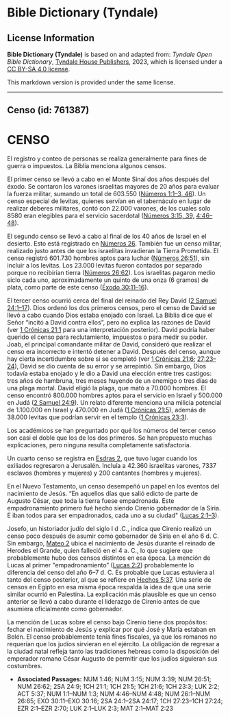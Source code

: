 # Bible Dictionary (Tyndale)

## License Information

**Bible Dictionary (Tyndale)** is based on and adapted from: _Tyndale Open Bible Dictionary_, [Tyndale House Publishers](https://tyndaleopenresources.com/), 2023, which is licensed under a [CC BY-SA 4.0 license](https://creativecommons.org/licenses/by-sa/4.0/legalcode.en).

This markdown version is provided under the same license.



--------------------------------

## Censo (id: 761387)

CENSO
=====

El registro y conteo de personas se realiza generalmente para fines de guerra o impuestos. La Biblia menciona algunos censos.

El primer censo se llevó a cabo en el Monte Sinaí dos años después del éxodo. Se contaron los varones israelitas mayores de 20 años para evaluar la fuerza militar, sumando un total de 603\.550 ([Números 1:1–3, 46](https://ref.ly/Num1:1-Num1:3)). Un censo especial de levitas, quienes servían en el tabernáculo en lugar de realizar deberes militares, contó con 22\.000 varones, de los cuales solo 8580 eran elegibles para el servicio sacerdotal ([Números 3:15, 39,](https://ref.ly/Num3:15,Num3:39) [4:46–48](https://ref.ly/Num4:46-Num4:48)).

El segundo censo se llevó a cabo al final de los 40 años de Israel en el desierto. Esto está registrado en [Números 26](https://ref.ly/Num26:1-Num26:65). También fue un censo militar, realizado justo antes de que los israelitas invadieran la Tierra Prometida. El censo registró 601\.730 hombres aptos para luchar ([Números 26:51](https://ref.ly/Num26:51)), sin incluir a los levitas. Los 23\.000 levitas fueron contados por separado porque no recibirían tierra ([Números 26:62](https://ref.ly/Num26:62)). Los israelitas pagaron medio siclo cada uno, aproximadamente un quinto de una onza (6 gramos) de plata, como parte de este censo ([Éxodo 30:11–16](https://ref.ly/Exod30:11-Exod30:16)).

El tercer censo ocurrió cerca del final del reinado del Rey David ([2 Samuel 24:1–17](https://ref.ly/2Sam24:1-2Sam24:17)). Dios ordenó los dos primeros censos, pero el censo de David se llevó a cabo cuando Dios estaba enojado con Israel. La Biblia dice que el Señor “incitó a David contra ellos”, pero no explica las razones de David (ver [1 Crónicas 21:1](https://ref.ly/1Chr21:1) para una interpretación posterior). David podría haber querido el censo para reclutamiento, impuestos o para medir su poder. Joab, el principal comandante militar de David, consideró que realizar el censo era incorrecto e intentó detener a David. Después del censo, aunque hay cierta incertidumbre sobre si se completó (ver [1 Crónicas 21:6](https://ref.ly/1Chr21:6); [27:23–24](https://ref.ly/1Chr27:23-1Chr27:24)), David se dio cuenta de su error y se arrepintió. Sin embargo, Dios todavía estaba enojado y le dio a David una elección entre tres castigos: tres años de hambruna, tres meses huyendo de un enemigo o tres días de una plaga mortal. David eligió la plaga, que mató a 70\.000 hombres. El censo encontró 800\.000 hombres aptos para el servicio en Israel y 500\.000 en Judá ([2 Samuel 24:9](https://ref.ly/2Sam24:9)). Un relato diferente menciona una milicia potencial de 1\.100\.000 en Israel y 470\.000 en Judá ([1 Crónicas 21:5](https://ref.ly/1Chr21:5)), además de 38\.000 levitas que podrían servir en el templo ([1 Crónicas 23:3](https://ref.ly/1Chr23:3)).

Los académicos se han preguntado por qué los números del tercer censo son casi el doble que los de los dos primeros. Se han propuesto muchas explicaciones, pero ninguna resulta completamente satisfactoria.

Un cuarto censo se registra en [Esdras 2](https://ref.ly/Ezra2:1-Ezra2:70), que tuvo lugar cuando los exiliados regresaron a Jerusalén. Incluía a 42\.360 israelitas varones, 7337 esclavos (hombres y mujeres) y 200 cantantes (hombres y mujeres).

En el Nuevo Testamento, un censo desempeñó un papel en los eventos del nacimiento de Jesús. “En aquellos días que salió edicto de parte de Augusto César, que toda la tierra fuese empadronada. Este empadronamiento primero fué hecho siendo Cirenio gobernador de la Siria. E iban todos para ser empadronados, cada uno a su ciudad" ([Lucas 2:1–3](https://ref.ly/Luke2:1-Luke2:3)).

Josefo, un historiador judío del siglo I d .C., indica que Cirenio realizó un censo poco después de asumir como gobernador de Siria en el año 6 d. C. Sin embargo, [Mateo 2](https://ref.ly/Matt2:1-Matt2:23) ubica el nacimiento de Jesús durante el reinado de Herodes el Grande, quien falleció en el 4 a. C., lo que sugiere que probablemente hubo dos censos distintos en esa época. La mención de Lucas al primer "empadronamiento” ([Lucas 2:2](https://ref.ly/Luke2:2)) probablemente lo diferencia del censo del año 6–7 d. C. Es probable que Lucas estuviera al tanto del censo posterior, al que se refiere en [Hechos 5:37](https://ref.ly/Acts5:37). Una serie de censos en Egipto en esa misma época respalda la idea de que una serie similar ocurrió en Palestina. La explicación más plausible es que un censo anterior se llevó a cabo durante el liderazgo de Cirenio antes de que asumiera oficialmente como gobernador.

La mención de Lucas sobre el censo bajo Cirenio tiene dos propósitos: fechar el nacimiento de Jesús y explicar por qué José y María estaban en Belén. El censo probablemente tenía fines fiscales, ya que los romanos no requerían que los judíos sirvieran en el ejército. La obligación de regresar a la ciudad natal refleja tanto las tradiciones hebreas como la disposición del emperador romano César Augusto de permitir que los judíos siguieran sus costumbres.

* **Associated Passages:** NUM 1:46; NUM 3:15; NUM 3:39; NUM 26:51; NUM 26:62; 2SA 24:9; 1CH 21:1; 1CH 21:5; 1CH 21:6; 1CH 23:3; LUK 2:2; ACT 5:37; NUM 1:1–NUM 1:3; NUM 4:46–NUM 4:48; NUM 26:1–NUM 26:65; EXO 30:11–EXO 30:16; 2SA 24:1–2SA 24:17; 1CH 27:23–1CH 27:24; EZR 2:1–EZR 2:70; LUK 2:1–LUK 2:3; MAT 2:1–MAT 2:23

